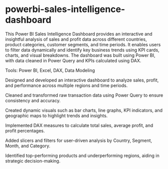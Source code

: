 # powerbi-sales-intelligence-dashboard
This Power BI Sales Intelligence Dashboard provides an interactive and insightful analysis of sales and profit data across different countries, product categories, customer segments, and time periods. It enables users to filter data dynamically and identify key business trends using KPI cards, charts, and visual breakdowns. The dashboard was built using Power BI, with data cleaned in Power Query and KPIs calculated using DAX.

Tools: Power BI, Excel, DAX, Data Modeling

Designed and developed an interactive dashboard to analyze sales, profit, and performance across multiple regions and time periods.

Cleaned and transformed raw transaction data using Power Query to ensure consistency and accuracy.

Created dynamic visuals such as bar charts, line graphs, KPI indicators, and geographic maps to highlight trends and insights.

Implemented DAX measures to calculate total sales, average profit, and profit percentages.

Added slicers and filters for user-driven analysis by Country, Segment, Month, and Category.

Identified top-performing products and underperforming regions, aiding in strategic decision-making.
